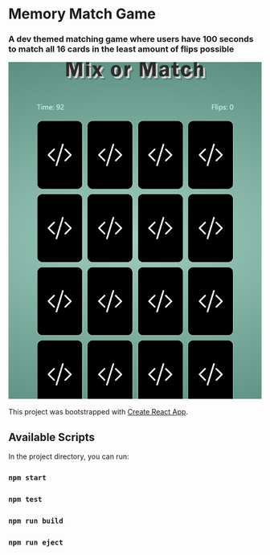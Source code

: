 # Memory Match Game

### A dev themed matching game where users have 100 seconds to match all 16 cards in the least amount of flips possible

![Alt text](image.png)

This project was bootstrapped with [Create React App](https://github.com/facebook/create-react-app).

## Available Scripts

In the project directory, you can run:

### `npm start`

### `npm test`

### `npm run build`

### `npm run eject`
